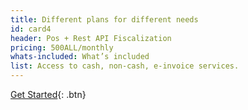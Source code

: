 ```yaml
---
title: Different plans for different needs
id: card4
header: Pos + Rest API Fiscalization
pricing: 500ALL/monthly
whats-included: What’s included
list: Access to cash, non-cash, e-invoice services.
---
```

[Get Started](http://www.google.com){: .btn}